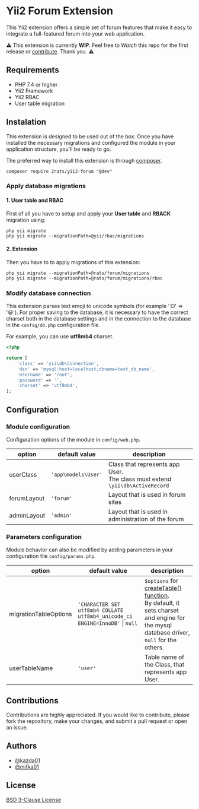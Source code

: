 
# Yii2 Forum Extension
This Yii2 extension offers a simple set of forum features that make it easy to integrate a full-featured forum into your web application.

⚠️ This extension is currently **WIP**. Feel free to _Watch_ this repo for the first release or [contribute](https://github.com/2rats/yii2-forum#contributions). Thank you. ⚠️

## Requirements

 - PHP 7.4 or higher
 - Yii2 Framework
 - Yii2 RBAC
 - User table migration

## Instalation
This extension is designed to be used out of the box. Once you have installed the necessary migrations and configured the module in your application structure, you'll be ready to go.

The preferred way to install this extension is through [composer](http://getcomposer.org/download/).

```
composer require 2rats/yii2-forum "@dev"
```

### Apply database migrations
#### 1. User table and RBAC
First of all you have to setup and apply your **User table** and **RBACK** migration using:
```
php yii migrate
php yii migrate --migrationPath=@yii/rbac/migrations
```
#### 2. Extension
Then you have to to apply migrations of this extension:

```
php yii migrate --migrationPath=@rats/forum/migrations
php yii migrate --migrationPath=@rats/forum/migrations/rbac
```

### Modify database connection
This extension parses text emoji to unicode symbols (for example ':D' => '😃'). For proper saving to the database, it is necessary to have the correct charset both in the database settings and in the connection to the database in the `config/db.php` configuration file.

For example, you can use **utf8mb4** charset.

```php
<?php

return [
    'class' => 'yii\db\Connection',
    'dsn' => 'mysql:host=localhost;dbname=test_db_name',
    'username' => 'root',
    'password' => '',
    'charset' => 'utf8mb4',
];
```

## Configuration

### Module configuration

Configuration options of the module in `config/web.php`.

| option      | default value       | description                                                                      |
|-------------|---------------------|----------------------------------------------------------------------------------|
| userClass   | `'app\models\User'` | Class that represents app User. <br>The class must extend `\yii\db\ActiveRecord` |
| forumLayout | `'forum'`           | Layout that is used in forum sites                                               |
| adminLayout | `'admin'`           | Layout that is used in administration of the forum                               |

### Parameters configuration

Module behavior can also be modified by adding parameters in your configuration file `config/params.php`.

| option                | default value                                                                | description                                                                                                                                                                                                               |
|-----------------------|------------------------------------------------------------------------------|---------------------------------------------------------------------------------------------------------------------------------------------------------------------------------------------------------------------------|
| migrationTableOptions | `'CHARACTER SET utf8mb4 COLLATE utf8mb4_unicode_ci ENGINE=InnoDB'` \| `null` | `$options` for [createTable() function](https://www.yiiframework.com/doc/api/2.0/yii-db-migration#createTable()-detail). <br>By default, it sets charset and engine for the mysql database driver, `null` for the others. |
| userTableName         | `'user'`                                                                     | Table name of the Class, that represents app User.                                                                                                                                                                        |

## Contributions
Contributions are highly appreciated. If you would like to contribute, please fork the repository, make your changes, and submit a pull request or open an issue.

## Authors

- [@kazda01](https://www.github.com/kazda01)
- [@mifka01](https://www.github.com/mifka01)

## License

[BSD 3-Clause License](https://github.com/2rats/yii2-forum/blob/main/LICENSE)


